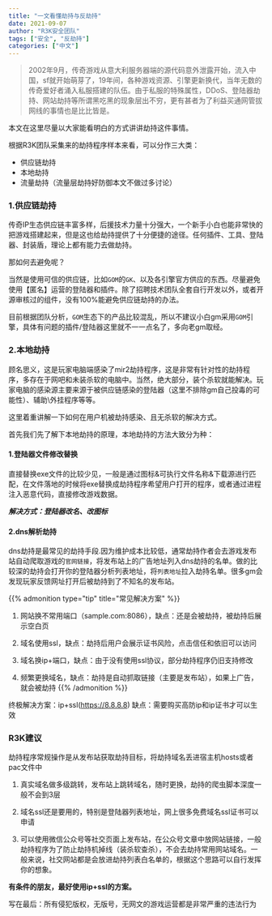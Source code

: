 ```yaml
---
title: "一文看懂劫持与反劫持"
date: 2021-09-07
author: "R3K安全团队"
tags: ["安全", "反劫持"]
categories: ["中文"]
---
```

>2002年9月，传奇游戏从意大利服务器端的源代码意外泄露开始，流入中国，sf就开始萌芽了，19年间，各种游戏资源、引擎更新换代，当年无数的传奇爱好者涌入私服搭建的队伍。由于私服的特殊属性，DDoS、登陆器劫持、网站劫持等所谓黑吃黑的现象层出不穷，更有甚者为了利益买通网管拔网线的事情也是比比皆是。

本文在这里尽量以大家能看明白的方式讲讲劫持这件事情。

根据R3K团队采集来的劫持程序样本来看，可以分作三大类：

- 供应链劫持
- 本地劫持
- 流量劫持（流量层劫持好防御本文不做过多讨论）



### 1.供应链劫持



传奇IP生态供应链丰富多样，后援技术力量十分强大，一个新手小白也能非常快的把游戏搭建起来，但是这也给劫持提供了十分便捷的途径。任何插件、工具、登陆器、封装盾，理论上都有能力去做劫持。

那如何去避免呢？

当然是使用可信的供应链，比如`GOM`的`GK`、以及各引擎官方供应的东西。尽量避免使用【匿名】运营的登陆器和插件。除了招聘技术团队全套自行开发以外，或者开源审核过的组件，没有100%能避免供应链劫持的办法。

目前根据团队分析，`GOM`生态下的产品比较混乱，所以不建议小白gm采用`GOM`引擎，具体有问题的插件/登陆器这里就不一一点名了，多向老gm取经。



### 2.本地劫持



顾名思义，这是玩家电脑端感染了mir2劫持程序，这是非常有针对性的劫持程序，多存在于网吧和未装杀软的电脑中。当然，绝大部分，装个杀软就能解决。玩家电脑的感染源主要来源于被供应链感染的登陆器（这里不排除gm自己投毒的可能性）、辅助\外挂程序等等。

这里着重讲解一下如何在用户机被劫持感染、且无杀软的解决方式。

首先我们先了解下本地劫持的原理，本地劫持的方法大致分为种：



#### 1.登陆器文件修改替换

直接替换exe文件的比较少见，一般是通过图标&可执行文件名称&下载源进行匹配，在文件落地的时候将exe替换成劫持程序希望用户打开的程序，或者通过进程注入恶意代码，直接修改游戏数据。

**_解决方式：登陆器改名、改图标_**



#### 2.dns解析劫持

dns劫持是最常见的劫持手段.因为维护成本比较低，通常劫持作者会去游戏发布站自动爬取游戏的`官网链接`，将发布站上的广告地址列入dns劫持的名单。做的比较深的劫持会打开你的登陆器分析列表地址，将`列表地址`拉入劫持名单。很多gm会发现玩家反馈网址打开后被劫持到了不知名的发布站。

{{% admonition type="tip" title="常见解决方案" %}}
1. 网站换不常用端口（sample.com:8086），缺点：还是会被劫持，被劫持后展示空白页

2. 域名使用ssl，缺点：劫持后用户会展示证书风险，点击信任和依旧可以访问

3. 域名换ip+端口，缺点：由于没有使用ssl协议，部分劫持程序仍旧支持修改

4. 频繁更换域名，缺点：劫持是自动抓取链接（主要是发布站），如果上广告，就会被劫持
{{% /admonition %}}

终极解决方案：ip+ssl(https://8.8.8.8) 缺点：需要购买高防ip和ip证书才可以生效



### R3K建议

劫持程序常规操作是从发布站获取劫持目标，将劫持域名丢进宿主机hosts或者pac文件中

1. 真实域名做多级跳转，发布站上跳转域名，随时更换，劫持的爬虫脚本深度一般不会到3层

2. 域名ssl还是要用的，特别是登陆器列表地址，网上很多免费域名ssl证书可以申请

3. 可以使用微信公众号等社交页面上发布站，在公众号文章中放网站链接，一般劫持程序为了防止劫持机掉线（装杀软查杀），不会去劫持常用网站域名。一般来说，社交网站都是会放进劫持列表白名单的，根据这个思路可以自行发挥你的想象。

**有条件的朋友，最好使用ip+ssl的方案。**

写在最后：所有侵犯版权，无版号，无网文的游戏运营都是非常严重的违法行为